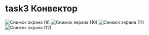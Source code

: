 # task3 Конвектор 
![Снимок экрана (9)](https://user-images.githubusercontent.com/71605692/120020645-aec3f200-bff2-11eb-8502-9275633b0310.png)
![Снимок экрана (10)](https://user-images.githubusercontent.com/71605692/120020664-b5eb0000-bff2-11eb-96e6-eeffa01ceb2b.png)
![Снимок экрана (11)](https://user-images.githubusercontent.com/71605692/120020673-b7b4c380-bff2-11eb-8e53-d76abdb7de3c.png)
![Снимок экрана (12)](https://user-images.githubusercontent.com/71605692/120020677-b8e5f080-bff2-11eb-9c04-1f8a77dd437d.png)
